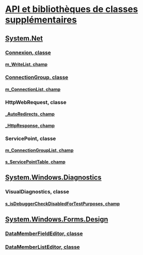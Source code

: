 # [API et bibliothèques de classes supplémentaires](index.md)
## [System.Net](xref:System.Net)
### [Connexion, classe](connection.md)
#### [m_WriteList, champ](m_writelist.md)
### [ConnectionGroup, classe](connectiongroup.md)
#### [m_ConnectionList, champ](m_connectionlist.md)
### HttpWebRequest, classe
#### [_AutoRedirects, champ](_autoredirects.md)
#### [_HttpResponse, champ](_httpresponse.md)
### ServicePoint, classe
#### [m_ConnectionGroupList, champ](m_connectiongrouplist.md)
#### [s_ServicePointTable, champ](s_servicepointtable.md)
## [System.Windows.Diagnostics](xref:System.Windows.Diagnostics)
### VisualDiagnostics, classe
#### [s_isDebuggerCheckDisabledForTestPurposes, champ](s-isdebuggercheckdisabledfortestpurposes-field.md)
## [System.Windows.Forms.Design](xref:System.Windows.Forms.Design)
### [DataMemberFieldEditor, classe](datamemberfieldeditor-class.md)
### [DataMemberListEditor, classe](datamemberlisteditor-class.md)
